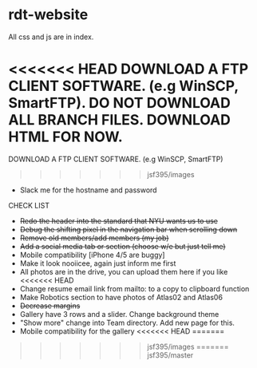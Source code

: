 # rdt-website
All css and js are in index.

<<<<<<< HEAD
DOWNLOAD A FTP CLIENT SOFTWARE. (e.g WinSCP, SmartFTP).
DO NOT DOWNLOAD ALL BRANCH FILES. DOWNLOAD HTML FOR NOW.
=======
DOWNLOAD A FTP CLIENT SOFTWARE. (e.g WinSCP, SmartFTP)
>>>>>>> jsf395/images
- Slack me for the hostname and password

CHECK LIST

- ~~Redo the header into the standard that NYU wants us to use~~
- ~~Debug the shifting pixel in the navigation bar when scrolling down~~ 
- ~~Remove old members/add members (my job)~~
- ~~Add a social media tab or section (choose w/e but just tell me)~~
- Mobile compatibility [iPhone 4/5 are buggy]
- Make it look nooiicee, again just inform me first
- All photos are in the drive, you can upload them here if you like
<<<<<<< HEAD
- Change resume email link from mailto: to a copy to clipboard function
- Make Robotics section to have photos of Atlas02 and Atlas06
- ~~Decrease margins~~
- Gallery have 3 rows and a slider. Change background theme
- "Show more" change into Team directory. Add new page for this.
- Mobile compatibility for the gallery
<<<<<<< HEAD
=======
>>>>>>> jsf395/images
=======
>>>>>>> jsf395/master
